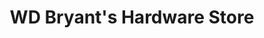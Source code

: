 ---
title: "WD Bryant's Hardware Store"
url: /williamsburg/wd-bryants-hardware-store/
shop: hardware
---